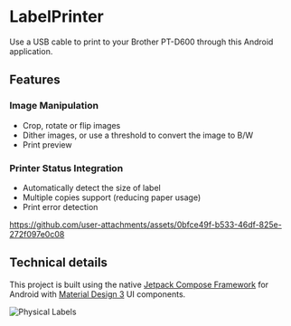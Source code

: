 # LabelPrinter
Use a USB cable to print to your Brother PT-D600 through this Android application.

## Features
### Image Manipulation
- Crop, rotate or flip images
- Dither images, or use a threshold to convert the image to B/W
- Print preview
### Printer Status Integration
- Automatically detect the size of label
- Multiple copies support (reducing paper usage)
- Print error detection

https://github.com/user-attachments/assets/0bfce49f-b533-46df-825e-272f097e0c08

## Technical details
This project is built using the native [Jetpack Compose Framework](https://developer.android.com/compose) for Android with [Material Design 3](https://developer.android.com/develop/ui/compose/designsystems/material3) UI components.

![Physical Labels](docs/PhysicalLabels.jpg)
